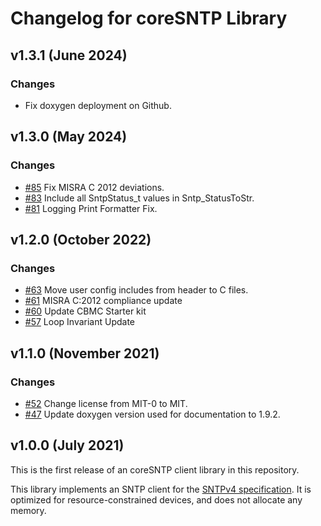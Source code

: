 # Changelog for coreSNTP Library

## v1.3.1 (June 2024)

### Changes
- Fix doxygen deployment on Github.

## v1.3.0 (May 2024)

### Changes
 - [#85](https://github.com/FreeRTOS/coreSNTP/pull/85) Fix MISRA C 2012 deviations.
 - [#83](https://github.com/FreeRTOS/coreSNTP/pull/83) Include all SntpStatus_t values in Sntp_StatusToStr.
 - [#81](https://github.com/FreeRTOS/coreSNTP/pull/81) Logging Print Formatter Fix.

## v1.2.0 (October 2022)

### Changes
 - [#63](https://github.com/FreeRTOS/coreSNTP/pull/63) Move user config includes from header to C files.
 - [#61](https://github.com/FreeRTOS/coreSNTP/pull/61) MISRA C:2012 compliance update
 - [#60](https://github.com/FreeRTOS/coreSNTP/pull/60) Update CBMC Starter kit
 - [#57](https://github.com/FreeRTOS/coreSNTP/pull/57) Loop Invariant Update

## v1.1.0 (November 2021)

### Changes
 - [#52](https://github.com/FreeRTOS/coreSNTP/pull/52) Change license from MIT-0 to MIT.
 - [#47](https://github.com/FreeRTOS/coreSNTP/pull/47) Update doxygen version used for documentation to 1.9.2.

## v1.0.0 (July 2021)

This is the first release of an coreSNTP client library in this repository.

This library implements an SNTP client for the [SNTPv4 specification](https://tools.ietf.org/html/rfc4330). It is optimized for resource-constrained devices, and does not allocate any memory.
